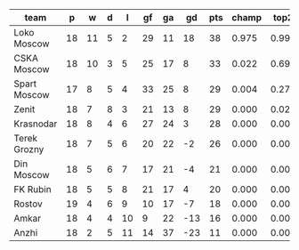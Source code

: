 |     team     | p  | w  | d | l  | gf | ga | gd  | pts | champ | top2  | top3  | top4  |  5-7  | bot4  | bot3  | bot2  |
|--------------|----|----|---|----|----|----|-----|-----|-------|-------|-------|-------|-------|-------|-------|-------|
| Loko Moscow  | 18 | 11 | 5 |  2 | 29 | 11 |  18 |  38 | 0.975 | 0.999 | 1.000 | 1.000 | 0.000 | 0.000 | 0.000 | 0.000|
| CSKA Moscow  | 18 | 10 | 3 |  5 | 25 | 17 |   8 |  33 | 0.022 | 0.690 | 0.944 | 0.995 | 0.005 | 0.000 | 0.000 | 0.000|
| Spart Moscow | 17 |  8 | 5 |  4 | 33 | 25 |   8 |  29 | 0.004 | 0.275 | 0.756 | 0.928 | 0.072 | 0.000 | 0.000 | 0.000|
| Zenit        | 18 |  7 | 8 |  3 | 21 | 13 |   8 |  29 | 0.000 | 0.029 | 0.203 | 0.665 | 0.335 | 0.000 | 0.000 | 0.000|
| Krasnodar    | 18 |  8 | 4 |  6 | 27 | 24 |   3 |  28 | 0.000 | 0.007 | 0.094 | 0.364 | 0.636 | 0.000 | 0.000 | 0.000|
| Terek Grozny | 18 |  7 | 5 |  6 | 20 | 22 |  -2 |  26 | 0.000 | 0.000 | 0.004 | 0.048 | 0.952 | 0.000 | 0.000 | 0.000|
| Din Moscow   | 18 |  5 | 6 |  7 | 17 | 21 |  -4 |  21 | 0.000 | 0.000 | 0.000 | 0.000 | 0.605 | 0.395 | 0.042 | 0.003|
| FK Rubin     | 18 |  5 | 5 |  8 | 21 | 17 |   4 |  20 | 0.000 | 0.000 | 0.000 | 0.000 | 0.395 | 0.605 | 0.080 | 0.003|
| Rostov       | 19 |  4 | 6 |  9 | 10 | 17 |  -7 |  18 | 0.000 | 0.000 | 0.000 | 0.000 | 0.000 | 1.000 | 0.946 | 0.410|
| Amkar        | 18 |  4 | 4 | 10 |  9 | 22 | -13 |  16 | 0.000 | 0.000 | 0.000 | 0.000 | 0.000 | 1.000 | 0.933 | 0.583|
| Anzhi        | 18 |  2 | 5 | 11 | 14 | 37 | -23 |  11 | 0.000 | 0.000 | 0.000 | 0.000 | 0.000 | 1.000 | 1.000 | 1.000|
